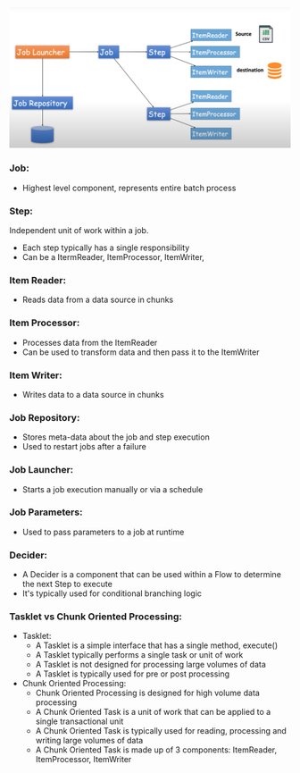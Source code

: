 ![img.png](img.png)

### Job:
- Highest level component, represents entire batch process

### Step:
Independent unit of work within a job. 
- Each step typically has a single responsibility
- Can be a ItermReader, ItemProcessor, ItemWriter,

### Item Reader:
- Reads data from a data source in chunks

### Item Processor:
- Processes data from the ItemReader
- Can be used to transform data and then pass it to the ItemWriter

### Item Writer:
- Writes data to a data source in chunks

### Job Repository:
- Stores meta-data about the job and step execution
- Used to restart jobs after a failure

### Job Launcher:
- Starts a job execution manually or via a schedule

### Job Parameters:
- Used to pass parameters to a job at runtime

### Decider:
- A Decider is a component that can be used within a Flow to determine the next Step to execute
- It's typically used for conditional branching logic

### Tasklet vs Chunk Oriented Processing:
- Tasklet: 
    - A Tasklet is a simple interface that has a single method, execute()
    - A Tasklet typically performs a single task or unit of work
    - A Tasklet is not designed for processing large volumes of data
    - A Tasklet is typically used for pre or post processing
- Chunk Oriented Processing:
    - Chunk Oriented Processing is designed for high volume data processing
    - A Chunk Oriented Task is a unit of work that can be applied to a single transactional unit
    - A Chunk Oriented Task is typically used for reading, processing and writing large volumes of data
    - A Chunk Oriented Task is made up of 3 components: ItemReader, ItemProcessor, ItemWriter
